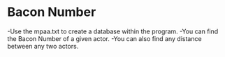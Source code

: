 # Bacon Number
 
-Use the mpaa.txt to create a database within the program.
-You can find the Bacon Number of a given actor.
-You can also find any distance between any two actors.
